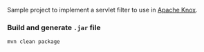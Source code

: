 
Sample project to implement a servlet filter to use in [Apache Knox](https://knox.apache.org/).

### Build and generate `.jar` file

```sh
mvn clean package
```

